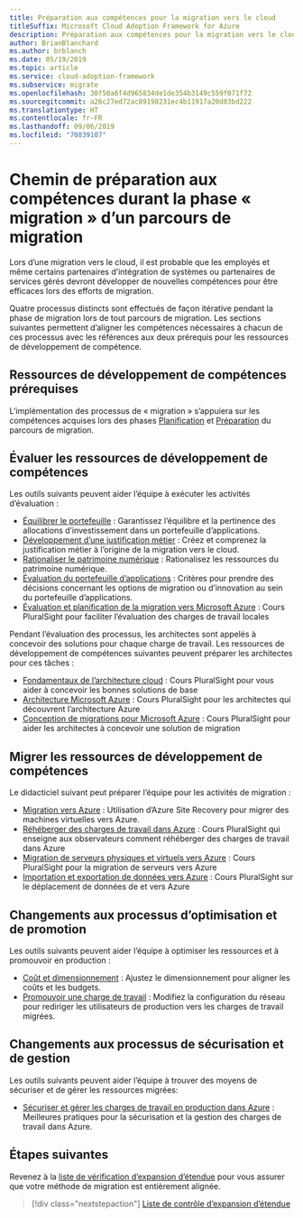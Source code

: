 ```yaml
---
title: Préparation aux compétences pour la migration vers le cloud
titleSuffix: Microsoft Cloud Adoption Framework for Azure
description: Préparation aux compétences pour la migration vers le cloud
author: BrianBlanchard
ms.author: brblanch
ms.date: 05/19/2019
ms.topic: article
ms.service: cloud-adoption-framework
ms.subservice: migrate
ms.openlocfilehash: 30f50a6f4d965834de1de354b3149c559f071f72
ms.sourcegitcommit: a26c27ed72ac89198231ec4b11917a20d03bd222
ms.translationtype: HT
ms.contentlocale: fr-FR
ms.lasthandoff: 09/06/2019
ms.locfileid: "70839107"
---
```

# <a name="skills-readiness-path-during-the-migrate-phase-of-a-migration-journey"></a>Chemin de préparation aux compétences durant la phase « migration » d’un parcours de migration

Lors d’une migration vers le cloud, il est probable que les employés et même certains partenaires d’intégration de systèmes ou partenaires de services gérés devront développer de nouvelles compétences pour être efficaces lors des efforts de migration.

Quatre processus distincts sont effectués de façon itérative pendant la phase de migration lors de tout parcours de migration. Les sections suivantes permettent d’aligner les compétences nécessaires à chacun de ces processus avec les références aux deux prérequis pour les ressources de développement de compétence.

## <a name="prerequisites-skilling-resources"></a>Ressources de développement de compétences prérequises

L’implémentation des processus de « migration » s’appuiera sur les compétences acquises lors des phases [Planification](../../business-strategy/suggested-skills.md) et [Préparation](../../organization/suggested-skills.md) du parcours de migration.

## <a name="assess-skilling-resources"></a>Évaluer les ressources de développement de compétences

Les outils suivants peuvent aider l’équipe à exécuter les activités d’évaluation :

- [Équilibrer le portefeuille](./balance-the-portfolio.md) : Garantissez l’équilibre et la pertinence des allocations d’investissement dans un portefeuille d’applications.
- [Développement d’une justification métier](../../business-strategy/cloud-migration-business-case.md) : Créez et comprenez la justification métier à l’origine de la migration vers le cloud.
- [Rationaliser le patrimoine numérique](../../digital-estate/rationalize.md) : Rationalisez les ressources du patrimoine numérique.
- [Évaluation du portefeuille d’applications](/learn/modules/app-and-infra-migration-and-modernization) : Critères pour prendre des décisions concernant les options de migration ou d’innovation au sein du portefeuille d’applications.
- [Évaluation et planification de la migration vers Microsoft Azure](https://www.pluralsight.com/courses/microsoft-azure-migration-assessing-planning) : Cours PluralSight pour faciliter l’évaluation des charges de travail locales

Pendant l’évaluation des processus, les architectes sont appelés à concevoir des solutions pour chaque charge de travail. Les ressources de développement de compétences suivantes peuvent préparer les architectes pour ces tâches :

- [Fondamentaux de l’architecture cloud](https://app.pluralsight.com/library/courses/cloud-architecture-foundations) : Cours PluralSight pour vous aider à concevoir les bonnes solutions de base
- [Architecture Microsoft Azure](https://app.pluralsight.com/library/courses/cloud-architecture-foundations) : Cours PluralSight pour les architectes qui découvrent l’architecture Azure
- [Conception de migrations pour Microsoft Azure](https://app.pluralsight.com/library/courses/cloud-architecture-foundations) : Cours PluralSight pour aider les architectes à concevoir une solution de migration

## <a name="migrate-skilling-resources"></a>Migrer les ressources de développement de compétences

Le didacticiel suivant peut préparer l’équipe pour les activités de migration :

- [Migration vers Azure](/azure/site-recovery/migrate-tutorial-on-premises-azure) : Utilisation d’Azure Site Recovery pour migrer des machines virtuelles vers Azure.
- [Réhéberger des charges de travail dans Azure](https://aka.ms/rehostcourse) : Cours PluralSight qui enseigne aux observateurs comment réhéberger des charges de travail dans Azure
- [Migration de serveurs physiques et virtuels vers Azure](https://app.pluralsight.com/library/courses/microsoft-azure-migrating-physical-virtual-servers/table-of-contents) : Cours PluralSight pour la migration de serveurs vers Azure
- [Importation et exportation de données vers Azure](https://app.pluralsight.com/library/courses/microsoft-azure-import-export-data/table-of-contents) : Cours PluralSight sur le déplacement de données de et vers Azure

## <a name="optimize-and-promote-process-changes"></a>Changements aux processus d’optimisation et de promotion

Les outils suivants peuvent aider l’équipe à optimiser les ressources et à promouvoir en production :

- [Coût et dimensionnement](../azure-best-practices/migrate-best-practices-costs.md) : Ajustez le dimensionnement pour aligner les coûts et les budgets.
- [Promouvoir une charge de travail](../azure-best-practices/migrate-best-practices-networking.md) : Modifiez la configuration du réseau pour rediriger les utilisateurs de production vers les charges de travail migrées.

## <a name="secure-and-manage-process-changes"></a>Changements aux processus de sécurisation et de gestion

Les outils suivants peuvent aider l’équipe à trouver des moyens de sécuriser et de gérer les ressources migrées:

- [Sécuriser et gérer les charges de travail en production dans Azure](../azure-best-practices/migrate-best-practices-security-management.md) : Meilleures pratiques pour la sécurisation et la gestion des charges de travail dans Azure.

## <a name="next-steps"></a>Étapes suivantes

Revenez à la [liste de vérification d’expansion d’étendue](./index.md) pour vous assurer que votre méthode de migration est entièrement alignée.

> [!div class="nextstepaction"]
> [Liste de contrôle d’expansion d’étendue](./index.md)
